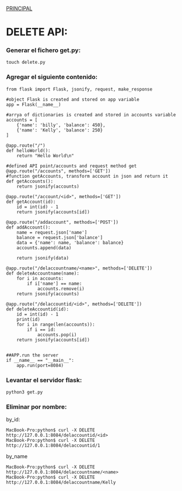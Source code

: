 [PRINCIPAL](README_PyRest.md) 

# DELETE API:

### Generar el fichero get.py:
    touch delete.py
 
### Agregar el siguiente contenido: 
    from flask import Flask, jsonify, request, make_response
    
    #object Flask is created and stored on app variable
    app = Flask(__name__)
    
    #arrya of dictionaries is created and stored in accounts variable
    accounts = [
        {'name': 'billy', 'balance': 450},
        {'name': 'Kelly', 'balance': 250}
    ]
    
    @app.route("/")
    def helloWorld():
        return "Hello World\n"
    
    #defined API point/accounts and request method get
    @app.route("/accounts", methods=['GET'])
    #function getAccounts, transform account in json and return it
    def getAccounts():
        return jsonify(accounts)
    
    @app.route("/account/<id>", methods=['GET'])
    def getAccount(id):
        id = int(id) - 1
        return jsonify(accounts[id])
    
    @app.route("/addaccount", methods=['POST'])
    def addAccount():
        name = request.json['name']
        balance = request.json['balance']
        data = {'name': name, 'balance': balance}
        accounts.append(data)
    
        return jsonify(data)
    
    @app.route("/delaccountname/<name>", methods=['DELETE'])
    def deleteAccountname(name):
        for i in accounts:
            if i['name'] == name:
                accounts.remove(i)
        return jsonify(accounts)
    
    @app.route("/delaccountid/<id>", methods=['DELETE'])
    def deleteAccountid(id):
        id = int(id) - 1
        print(id)
        for i in range(len(accounts)):
            if i == id:
                accounts.pop(i)
        return jsonify(accounts[id])
    
    
    ##APP.run the server
    if __name__ == "__main__":
        app.run(port=8084)
        
### Levantar el servidor flask:
    python3 get.py
    
### Eliminar por nombre:
by_id:    

    MacBook-Pro:python$ curl -X DELETE http://127.0.0.1:8084/delaccountid/<id>
    MacBook-Pro:python$ curl -X DELETE http://127.0.0.1:8084/delaccountid/1
    
by_name
    
    MacBook-Pro:python$ curl -X DELETE http://127.0.0.1:8084/delaccountname/<name>
    MacBook-Pro:python$ curl -X DELETE http://127.0.0.1:8084/delaccountname/Kelly
